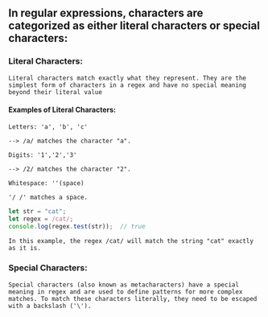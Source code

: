 ## In regular expressions, characters are categorized as either literal characters or special characters:

### Literal Characters:
```Literal characters match exactly what they represent. They are the simplest form of characters in a regex and have no special meaning beyond their literal value```

#### Examples of Literal Characters:

~~~ 
Letters: 'a', 'b', 'c'

--> /a/ matches the character "a".

Digits: '1','2','3'

--> /2/ matches the character "2".

Whitespace: ''(space)

'/ /' matches a space.

~~~ 

```js
let str = "cat";
let regex = /cat/;
console.log(regex.test(str));  // true
```

```In this example, the regex /cat/ will match the string "cat" exactly as it is.```


### Special Characters:

```Special characters (also known as metacharacters) have a special meaning in regex and are used to define patterns for more complex matches. To match these characters literally, they need to be escaped with a backslash ('\').```